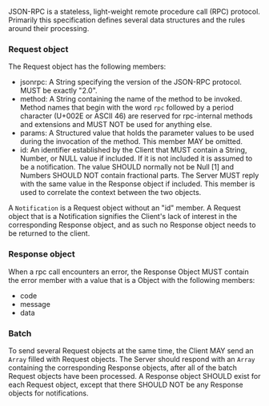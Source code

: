 JSON-RPC is a stateless, light-weight remote procedure call (RPC) protocol. Primarily this specification defines several data structures and the rules around their processing.

### Request object
The Request object has the following members:
- jsonrpc: A String specifying the version of the JSON-RPC protocol. MUST be exactly "2.0".
- method: A String containing the name of the method to be invoked. Method names that begin with the word `rpc` followed by a period character (U+002E or ASCII 46) are reserved for rpc-internal methods and extensions and MUST NOT be used for anything else.
- params: A Structured value that holds the parameter values to be used during the invocation of the method. This member MAY be omitted.
- id: An identifier established by the Client that MUST contain a String, Number, or NULL value if included. If it is not included it is assumed to be a notification. The value SHOULD normally not be Null [1] and Numbers SHOULD NOT contain fractional parts. The Server MUST reply with the same value in the Response object if included. This member is used to correlate the context between the two objects.

A `Notification` is a Request object without an "id" member. A Request object that is a Notification signifies the Client's lack of interest in the corresponding Response object, and as such no Response object needs to be returned to the client. 

### Response object
When a rpc call encounters an error, the Response Object MUST contain the error member with a value that is a Object with the following members:
- code
- message
- data

### Batch
To send several Request objects at the same time, the Client MAY send an `Array` filled with Request objects.
The Server should respond with an `Array` containing the corresponding Response objects, after all of the batch Request objects have been processed. A Response object SHOULD exist for each Request object, except that there SHOULD NOT be any Response objects for notifications.

